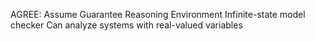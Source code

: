 AGREE: Assume Guarantee Reasoning Environment
Infinite-state model checker
Can analyze systems with real-valued variables